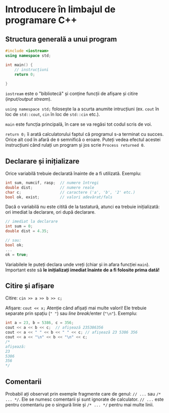 # Introducere în limbajul de programare C++

## Structura generală a unui program

```cpp
#include <iostream>
using namespace std;

int main() {
    // instrucțiuni
    return 0;
    
}
```

`iostream` este o "bibliotecă" și conține funcții de afișare și citire (*input/output stream*).

`using namespace std;` folosește la a scurta anumite intrucțiuni (ex. `cout` în loc de `std::cout`, `cin` în loc de `std::cin` etc.).

`main` este funcția principală, în care se va regăsi tot codul scris de voi.

`return 0;` îi arată calculatorului faptul că programul s-a terminat cu succes. Orice alt cod în afară de `0` semnifică o eroare.
Puteți vedea efectul acestei instrucțiuni când rulați un program și jos scrie `Process returned 0`.

## Declarare și inițializare

Orice variabilă trebuie declarată înainte de a fi utilizată. Exemplu:

```cpp
int sum, numcif, rasp;  // numere întregi
double dist;            // numere reale
char c;                 // caractere ('a', 'b', '2' etc.)
bool ok, exist;         // valori adevărat/fals
```

Dacă o variabilă nu este citită de la tastatură, atunci ea trebuie inițializată: ori imediat la declarare, ori după declarare.

```cpp
// imediat la declarare
int sum = 0;
double dist = 4.35;

// sau:
bool ok;
...
ok = true;
```

Variabilele le puteți declara unde vreți (chiar și in afara funcției `main`). Important este să **le inițializați imediat înainte de a fi folosite prima dată!**

## Citire și afișare

Citire: `cin >> a >> b >> c;`

Afișare: `cout << x;`
Atenție când afișați mai multe valori! Ele trebuie separate prin spațiu (`" "`) sau *line break*/enter (`"\n"`). Exemplu:

```cpp
int a = 23, b = 5386, c = 356;
cout << a << b << c;  // afișează 235386356
cout << a << " " << b << " " << c; // afișează 23 5386 356
cout << a << "\n" << b << "\n" << c;
/* 
afișează:
23
5386
356
*/
```

## Comentarii

Probabil ați observat prin exemple fragmente care de genul: `// ...` sau `/* ... */`. Ele se numesc comentarii și sunt ignorate de calculator.
`// ...` este pentru comentariu pe o singură linie și `/* ... */` pentru mai multe linii.

